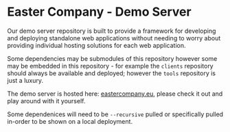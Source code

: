 
# Easter Company - Demo Server

Our demo server repository is built to provide a framework for developing and deploying
standalone web applications without needing to worry about providing individual hosting
solutions for each web application.

Some dependencies may be submodules of this repository however some may be embedded in
this repository - for example the `clients` repository should always be available and
deployed; however the `tools` repository is just a luxury.

The demo server is hosted here:
[eastercompany.eu](https://eastercompany.eu.pythonanywhere.com/seclea), please check it
out and play around with it yourself.

Some dependenices will need to be `--recursive` pulled or specifically pulled in-order
to be shown on a local deployment.
